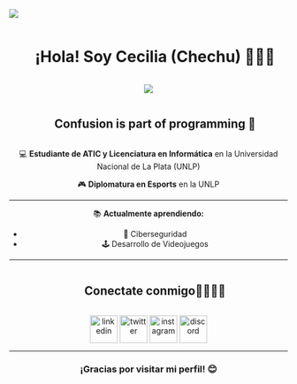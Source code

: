 <!--horizontal divider(gradiant)-->
<img src="https://user-images.githubusercontent.com/73097560/115834477-dbab4500-a447-11eb-908a-139a6edaec5c.gif">

<!--h1 without bottom border-->
<div id="user-content-toc">
  <ul align="center">
    <summary><h1 style="display: inline-block">¡Hola! Soy Cecilia (Chechu) 🙋🏻‍♀️</h1></summary>
  </ul>
</div>


<!--- snake -->
<div align="center">
  <img src="github contribution grid snake animation](https://raw.githubusercontent.com/CeciliaMarfia/CeciliaMarfia/output/github-contribution-grid-snake.svg#gh-light-mode-only"/>
</div>


<!--h2 without bottom border-->
<div id="user-content-toc">
  <ul align="center">
    <summary><h2 style="display: inline-block">Confusion is part of programming 🤯</h2></summary>
  </ul>
</div>
<div align="center">
  <p>💻 <strong>Estudiante de ATIC y Licenciatura en Informática</strong> en la Universidad Nacional de La Plata (UNLP)</p>
  <p>🎮 <strong>Diplomatura en Esports</strong> en la UNLP</p>
  <hr>
  <p>📚 <strong>Actualmente aprendiendo:</strong></p>
  <ul>
    <li>🔐 Ciberseguridad</li>
    <li>🕹️ Desarrollo de Videojuegos</li>
  </ul>
</div>
<hr>

<!-- 🔗 Conectate conmigo -->
<!--h2 without bottom border-->
<div id="user-content-toc">
  <ul align="center">
    <summary><h2 style="display: inline-block">Conectate conmigo🫱🏻‍🫲🏼</h2></summary>
  </ul>
</div>

<!--icons and links-->
<p align="center">
<a href="https://www.linkedin.com/in/cecilia-marfia-9a0ab0217/" target="blank"><img align="center" src="https://user-images.githubusercontent.com/88904952/234979284-68c11d7f-1acc-4f0c-ac78-044e1037d7b0.png" alt="linkedin" height="50" width="50" /></a>
<a href="https://twitter.com/ChechuMarfia/" target="blank"><img align="center" src="https://user-images.githubusercontent.com/88904952/234980676-61bfb021-ecc8-48f7-88e6-34c1b06c4a58.png" alt="twitter" height="50" width="50" /></a> 
<a href="https://www.instagram.com/chechumarfia/" target="blank"><img align="center" src="https://user-images.githubusercontent.com/88904952/234981169-2dd1e58f-4b7e-468c-8213-034ba62156c3.png" alt="instagram" height="50" width="50" /></a>
<a href="https://discordapp.com/users/724101377869086791" target="blank"><img align="center" src="https://user-images.githubusercontent.com/88904952/234982627-019fd336-6248-453c-9b05-97c13fd1d207.png" alt="discord" height="50" width="50" /></a>
  
</p>


---
<div align="center">
  <h3>¡Gracias por visitar mi perfil! 😊</h3>
</div>
